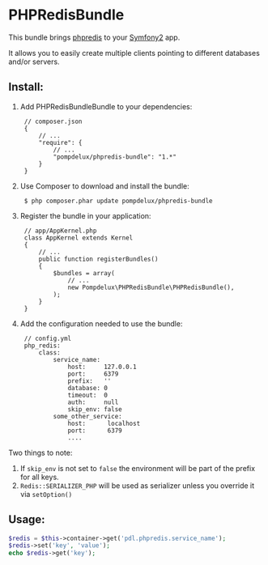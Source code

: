 # PHPRedisBundle

This bundle brings [phpredis](https://github.com/nicolasff/phpredis) to your [Symfony2](http://symfony.com/) app.

It allows you to easily create multiple clients pointing to different databases and/or servers.

## Install:

1. Add PHPRedisBundleBundle to your dependencies:

        // composer.json
        {
            // ...
            "require": {
                // ...
                "pompdelux/phpredis-bundle": "1.*"
            }
        }
2. Use Composer to download and install the bundle:

        $ php composer.phar update pompdelux/phpredis-bundle
3. Register the bundle in your application:

        // app/AppKernel.php
        class AppKernel extends Kernel
        {
            // ...
            public function registerBundles()
            {
                $bundles = array(
                    // ...
                    new Pompdelux\PHPRedisBundle\PHPRedisBundle(),
                );
            }
        }

4. Add the configuration needed to use the bundle:

        // config.yml
        php_redis:
            class:
                service_name:
                    host:     127.0.0.1
                    port:     6379
                    prefix:   ''
                    database: 0
                    timeout:  0
                    auth:     null
                    skip_env: false
                some_other_service:
                    host:      localhost
                    port:      6379
                    ....

Two things to note:

1. If `skip_env` is not set to `false` the environment will be part of the prefix for all keys.
2. `Redis::SERIALIZER_PHP` will be used as serializer unless you override it via `setOption()`


## Usage:

```php
$redis = $this->container->get('pdl.phpredis.service_name');
$redis->set('key', 'value');
echo $redis->get('key');
```
